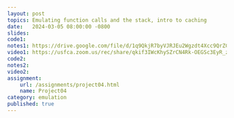 ```yaml
---
layout: post
topics: Emulating function calls and the stack, intro to caching
date:   2024-03-05 08:00:00 -0800
slides: 
code1: 
notes1: https://drive.google.com/file/d/1q9QkjR7byVJRJEu2Wgzdt4Xcc9QrZCDW/view?usp=drive_link 
video1: https://usfca.zoom.us/rec/share/qkif3IWcKhySZrCN4Rk-OEGSc3EyR_zUO-TPD4Z1uWodvpRlxWiCzqokSriigVM.vRRg6jbnM04_HevB
code2: 
notes2: 
video2: 
assignment:
    url: /assignments/project04.html
    name: Project04
category: emulation
published: true
---
```

